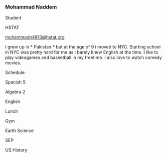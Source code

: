 ### Mohammad Naddem 

Student

HSTAT

mohammadn4813@hstat.org

I grew up in * Pakistan * but at the age of 9 i moved to NYC. Starting school in NYC was pretty hard for me as I barely knew English at the time. I like to play videogames and basketball in my freetime. I also love to watch comedy movies.

Schedule:

Spanish 5

Algebra 2 

English 

Lunch 

Gym 

Earth Science 

SEP

US History 